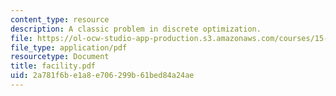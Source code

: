 ```yaml
---
content_type: resource
description: A classic problem in discrete optimization.
file: https://ol-ocw-studio-app-production.s3.amazonaws.com/courses/15-094j-systems-optimization-models-and-computation-sma-5223-spring-2004/2a781f6be1a8e706299b61bed84a24ae_facility.pdf
file_type: application/pdf
resourcetype: Document
title: facility.pdf
uid: 2a781f6b-e1a8-e706-299b-61bed84a24ae
---
```

